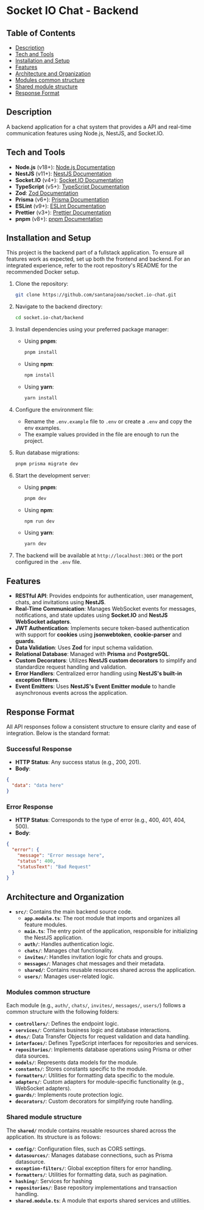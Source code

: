 # Socket IO Chat - Backend

## Table of Contents
- [Description](#description)
- [Tech and Tools](#tech-and-tools)
- [Installation and Setup](#installation-and-setup)
- [Features](#features)
- [Architecture and Organization](#architecture-and-organization)
- [Modules common structure](#modules-common-structure)
- [Shared module structure](#shared-module-structure)
- [Response Format](#response-format)

## Description
A backend application for a chat system that provides a API and real-time communication features using Node.js, NestJS, and Socket.IO.

## Tech and Tools
- **Node.js** (v18+): [Node.js Documentation](https://nodejs.org/)
- **NestJS** (v11+): [NestJS Documentation](https://nestjs.com/)
- **Socket.IO** (v4+): [Socket.IO Documentation](https://socket.io/)
- **TypeScript** (v5+): [TypeScript Documentation](https://www.typescriptlang.org/)
- **Zod**: [Zod Documentation](https://zod.dev/)
- **Prisma** (v6+): [Prisma Documentation](https://www.prisma.io/)
- **ESLint** (v9+): [ESLint Documentation](https://eslint.org/)
- **Prettier** (v3+): [Prettier Documentation](https://prettier.io/)
- **pnpm** (v8+): [pnpm Documentation](https://pnpm.io/)

## Installation and Setup
This project is the backend part of a fullstack application. To ensure all features work as expected, set up both the frontend and backend. For an integrated experience, refer to the root repository's README for the recommended Docker setup.

1. Clone the repository:
   ```bash
   git clone https://github.com/santanajoao/socket.io-chat.git
   ```

2. Navigate to the backend directory:
   ```bash
   cd socket.io-chat/backend
   ```

3. Install dependencies using your preferred package manager:
   - Using **pnpm**:
     ```bash
     pnpm install
     ```
   - Using **npm**:
     ```bash
     npm install
     ```
   - Using **yarn**:
     ```bash
     yarn install
     ```

4. Configure the environment file:
   - Rename the `.env.example` file to `.env` or create a `.env` and copy the env examples.
   - The example values provided in the file are enough to run the project.

5. Run database migrations:
   ```bash
   pnpm prisma migrate dev
   ```

6. Start the development server:
   - Using **pnpm**:
     ```bash
     pnpm dev
     ```
   - Using **npm**:
     ```bash
     npm run dev
     ```
   - Using **yarn**:
     ```bash
     yarn dev
     ```

7. The backend will be available at `http://localhost:3001` or the port configured in the `.env` file.

## Features
- **RESTful API**: Provides endpoints for authentication, user management, chats, and invitations using **NestJS**.
- **Real-Time Communication**: Manages WebSocket events for messages, notifications, and state updates using **Socket.IO** and **NestJS WebSocket adapters**.
- **JWT Authentication**: Implements secure token-based authentication with support for **cookies** using **jsonwebtoken**, **cookie-parser** and **guards**.
- **Data Validation**: Uses **Zod** for input schema validation.
- **Relational Database**: Managed with **Prisma** and **PostgreSQL**.
- **Custom Decorators**: Utilizes **NestJS custom decorators** to simplify and standardize request handling and validation.
- **Error Handlers**: Centralized error handling using **NestJS's built-in exception filters**.
- **Event Emitters**: Uses **NestJS's Event Emitter module** to handle asynchronous events across the application.

## Response Format

All API responses follow a consistent structure to ensure clarity and ease of integration. Below is the standard format:

### Successful Response

- **HTTP Status**: Any success status (e.g., 200, 201).
- **Body**:
```json
{
  "data": "data here"
}
```

### Error Response

- **HTTP Status**: Corresponds to the type of error (e.g., 400, 401, 404, 500).
- **Body**:
```json
{
  "error": {
    "message": "Error message here",
    "status": 400,
    "statusText": "Bad Request"
  }
}
```

## Architecture and Organization

- **`src/`**: Contains the main backend source code.
  - **`app.module.ts`**: The root module that imports and organizes all feature modules.
  - **`main.ts`**: The entry point of the application, responsible for initializing the NestJS application.
  - **`auth/`**: Handles authentication logic.
  - **`chats/`**: Manages chat functionality.
  - **`invites/`**: Handles invitation logic for chats and groups.
  - **`messages/`**: Manages chat messages and their metadata.
  - **`shared/`**: Contains reusable resources shared across the application.
  - **`users/`**: Manages user-related logic.

### Modules common structure
Each module (e.g., `auth/`, `chats/`, `invites/`, `messages/`, `users/`) follows a common structure with the following folders:

- **`controllers/`**: Defines the endpoint logic.
- **`services/`**: Contains business logic and database interactions.
- **`dtos/`**: Data Transfer Objects for request validation and data handling.
- **`interfaces/`**: Defines TypeScript interfaces for repositories and services.
- **`repositories/`**: Implements database operations using Prisma or other data sources.
- **`models/`**: Represents data models for the module.
- **`constants/`**: Stores constants specific to the module.
- **`formatters/`**: Utilities for formatting data specific to the module.
- **`adapters/`**: Custom adapters for module-specific functionality (e.g., WebSocket adapters).
- **`guards/`**: Implements route protection logic.
- **`decorators/`**: Custom decorators for simplifying route handling.

### Shared module structure
The **`shared/`** module contains reusable resources shared across the application. Its structure is as follows:

- **`config/`**: Configuration files, such as CORS settings.
- **`datasources/`**: Manages database connections, such as Prisma datasource.
- **`exception-filters/`**: Global exception filters for error handling.
- **`formatters/`**: Utilities for formatting data, such as pagination.
- **`hashing/`**: Services for hashing
- **`repositories/`**: Base repository implementations and transaction handling.
- **`shared.module.ts`**: A module that exports shared services and utilities.
